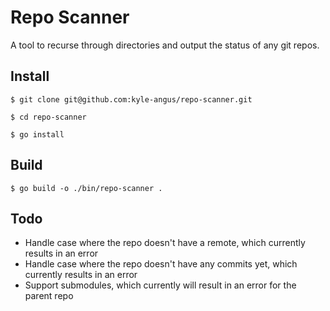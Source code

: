 # Repo Scanner

A tool to recurse through directories and output the status of any git repos.

## Install

`$ git clone git@github.com:kyle-angus/repo-scanner.git`

`$ cd repo-scanner`

`$ go install`

## Build

`$ go build -o ./bin/repo-scanner .`

## Todo

- Handle case where the repo doesn't have a remote, which currently results in an error
- Handle case where the repo doesn't have any commits yet, which currently results in an error
- Support submodules, which currently will result in an error for the parent repo
